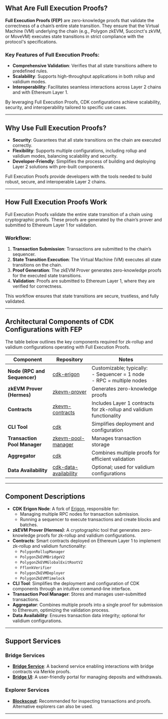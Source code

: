 ## What Are Full Execution Proofs?

**Full Execution Proofs (FEP)** are zero-knowledge proofs that validate the correctness of a chain’s entire state transition. They ensure that the Virtual Machine (VM) underlying the chain (e.g., Polygon zkEVM, Succinct's zkVM, or MoveVM) executes state transitions in strict compliance with the protocol's specifications.

### Key Features of Full Execution Proofs:
- **Comprehensive Validation**: Verifies that all state transitions adhere to predefined rules.
- **Scalability**: Supports high-throughput applications in both rollup and validium modes.
- **Interoperability**: Facilitates seamless interactions across Layer 2 chains and with Ethereum Layer 1.

By leveraging Full Execution Proofs, CDK configurations achieve scalability, security, and interoperability tailored to specific use cases.

---

## Why Use Full Execution Proofs?

- **Security**: Guarantees that all state transitions on the chain are executed correctly.
- **Flexibility**: Supports multiple configurations, including rollup and validium modes, balancing scalability and security.
- **Developer-Friendly**: Simplifies the process of building and deploying Layer 2 solutions with pre-built components.

Full Execution Proofs provide developers with the tools needed to build robust, secure, and interoperable Layer 2 chains.

---

## How Full Execution Proofs Work

Full Execution Proofs validate the entire state transition of a chain using cryptographic proofs. These proofs are generated by the chain’s prover and submitted to Ethereum Layer 1 for validation.

### Workflow:
1. **Transaction Submission**: Transactions are submitted to the chain’s sequencer.
2. **State Transition Execution**: The Virtual Machine (VM) executes all state transitions on the chain.
3. **Proof Generation**: The zkEVM Prover generates zero-knowledge proofs for the executed state transitions.
4. **Validation**: Proofs are submitted to Ethereum Layer 1, where they are verified for correctness.

This workflow ensures that state transitions are secure, trustless, and fully validated.

---

## Architectural Components of CDK Configurations with FEP

The table below outlines the key components required for zk-rollup and validium configurations operating with Full Execution Proofs.

| Component                | Repository                                                                                   | Notes                                                       |
|--------------------------|---------------------------------------------------------------------------------------------|-------------------------------------------------------------|
| **Node (RPC and Sequencer)** | [cdk-erigon](https://github.com/0xPolygonHermez/cdk-erigon/releases)                       | Customizable; typically: <br>- Sequencer = 1 node <br>- RPC = multiple nodes |
| **zkEVM Prover (Hermes)** | [zkevm-prover](https://hub.docker.com/r/hermeznetwork/zkevm-prover/tags)                     | Generates zero-knowledge proofs                             |
| **Contracts**            | [zkevm-contracts](https://github.com/0xPolygonHermez/zkevm-contracts)                         | Includes Layer 1 contracts for zk-rollup and validium functionality |
| **CLI Tool**             | [cdk](https://github.com/0xPolygon/cdk/releases)                                             | Simplifies deployment and configuration                     |
| **Transaction Pool Manager** | [zkevm-pool-manager](https://github.com/0xPolygon/zkevm-pool-manager)                     | Manages transaction storage                                |
| **Aggregator**           | [cdk](https://github.com/0xPolygon/cdk/releases)                                             | Combines multiple proofs for efficient validation           |
| **Data Availability**    | [cdk-data-availability](https://github.com/0xPolygon/cdk-data-availability)                   | Optional; used for validium configurations                  |

---

## Component Descriptions

- **CDK Erigon Node**: A fork of [Erigon](https://github.com/ledgerwatch/erigon), responsible for:
  - Managing multiple RPC nodes for transaction submission.
  - Running a sequencer to execute transactions and create blocks and batches.
- **zkEVM Prover (Hermes)**: A cryptographic tool that generates zero-knowledge proofs for zk-rollup and validium configurations.
- **Contracts**: Smart contracts deployed on Ethereum Layer 1 to implement zk-rollup and validium functionality:
    - `PolygonRollupManager`
    - `PolygonZkEVMBridgeV2`
    - `PolygonZkEVMGlobalExitRootV2`
    - `FflonkVerifier`
    - `PolygonZkEVMDeployer`
    - `PolygonZkEVMTimelock`
- **CLI Tool**: Simplifies the deployment and configuration of CDK components through an intuitive command-line interface.
- **Transaction Pool Manager**: Stores and manages user-submitted transactions.
- **Aggregator**: Combines multiple proofs into a single proof for submission to Ethereum, optimizing the validation process.
- **Data Availability**: Ensures transaction data integrity; optional for validium configurations.

---

## Support Services

### Bridge Services
- **[Bridge Service](https://github.com/0xPolygonHermez/zkevm-bridge-service)**: A backend service enabling interactions with bridge contracts via Merkle proofs.
- **[Bridge UI](https://portal.polygon.technology/)**: A user-friendly portal for managing deposits and withdrawals.

### Explorer Services
- **[Blockscout](https://github.com/0xPolygonHermez/blockscout)**: Recommended for inspecting transactions and proofs. Alternative explorers can also be used.

---